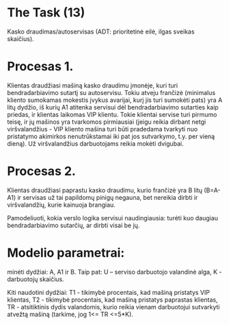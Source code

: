 # The Task (13)
Kasko draudimas/autoservisas (ADT: prioritetinė eilė, ilgas sveikas skaičius). 

# Procesas 1.
Klientas draudžiasi mašiną kasko draudimu įmonėje, kuri turi bendradarbiavimo sutartį su autoservisu. Tokiu atveju frančizė (minimalus kliento sumokamas mokestis įvykus avarijai, kurį jis turi sumokėti pats) yra A litų dydžio, iš kurių A1 atitenka servisui dėl bendradarbiavimo sutarties kaip priedas, ir klientas laikomas VIP klientu. Tokie klientai servise turi pirmumo teisę, ir jų mašinos yra tvarkomos pirmiausiai (jeigu reikia dirbant netgi viršvalandžius - VIP kliento mašina turi būti pradedama tvarkyti nuo pristatymo akimirkos nenutrūkstamai iki pat jos sutvarkymo, t.y. per vieną dieną). Už viršvalandžius darbuotojams reikia mokėti dvigubai. 

# Procesas 2. 
Klientas draudžiasi paprastu kasko draudimu, kurio frančizė yra B litų (B=A-A1) ir servisas už tai papildomų pinigų negauna, bet nereikia dirbti ir viršvalandžių, kurie kainuoja brangiau.

Pamodeliuoti, kokia verslo logika servisui naudingiausia: turėti kuo daugiau bendradarbiavimo sutarčių, ar dirbti visai be jų. 

# Modelio parametrai: 
minėti dydžiai: A, A1 ir B. Taip pat: U – serviso darbuotojo valandinė alga, K - darbuotojų skaičius.

Kiti naudotini dydžiai: T1 - tikimybė procentais, kad mašiną pristatys VIP klientas, T2 - tikimybė procentais, kad mašiną pristatys paprastas klientas, TR - atsitiktinis dydis valandomis, kurio reikia vienam darbuotojui sutvarkyti atvežtą mašiną (tarkime, jog 1<= TR <=5*K).